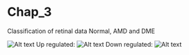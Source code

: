# Chap_3
Classification of retinal data Normal, AMD and DME


![Alt text](https://github.com/ultrai/Chap_3/blob/master/Images/Image.png "Image")
Up regulated:
![Alt text](https://github.com/ultrai/Chap_3/blob/master/Images/31.png)
Down regulated:
![Alt text](https://github.com/ultrai/Chap_3/blob/master/Images/8.png)
